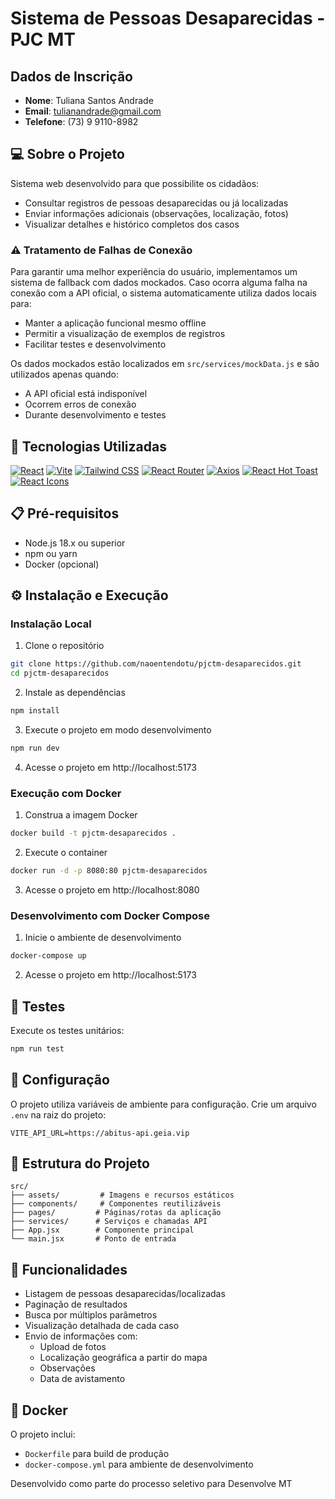 # Sistema de Pessoas Desaparecidas - PJC MT

## Dados de Inscrição

- **Nome**: Tuliana Santos Andrade
- **Email**: tulianandrade@gmail.com
- **Telefone**: (73) 9 9110-8982

## 💻 Sobre o Projeto

Sistema web desenvolvido para que possibilite os cidadãos:

- Consultar registros de pessoas desaparecidas ou já localizadas
- Enviar informações adicionais (observações, localização, fotos)
- Visualizar detalhes e histórico completos dos casos

### ⚠️ Tratamento de Falhas de Conexão

Para garantir uma melhor experiência do usuário, implementamos um sistema de fallback com dados mockados. Caso ocorra alguma falha na conexão com a API oficial, o sistema automaticamente utiliza dados locais para:

- Manter a aplicação funcional mesmo offline
- Permitir a visualização de exemplos de registros
- Facilitar testes e desenvolvimento

Os dados mockados estão localizados em `src/services/mockData.js` e são utilizados apenas quando:

- A API oficial está indisponível
- Ocorrem erros de conexão
- Durante desenvolvimento e testes

## 🚀 Tecnologias Utilizadas

[![React](https://img.shields.io/badge/React-61DAFB?logo=react&logoColor=white&style=flat-square)](https://reactjs.org/) [![Vite](https://img.shields.io/badge/Vite-646cff?logo=vite&logoColor=white&style=flat-square)](https://vitejs.dev/) [![Tailwind CSS](https://img.shields.io/badge/Tailwind%20CSS-38BDF8?logo=tailwindcss&logoColor=white&style=flat-square)](https://tailwindcss.com/) [![React Router](https://img.shields.io/badge/React%20Router-CA4245?logo=react-router&logoColor=white&style=flat-square)](https://reactrouter.com/) [![Axios](https://img.shields.io/badge/Axios-5A29E4?logo=axios&logoColor=white&style=flat-square)](https://axios-http.com/) [![React Hot Toast](https://img.shields.io/badge/React%20Hot%20Toast-FF3D00?style=flat-square)](https://react-hot-toast.com/) [![React Icons](https://img.shields.io/badge/React%20Icons-61DAFB?logo=react&logoColor=white&style=flat-square)](https://react-icons.github.io/react-icons/)

## 📋 Pré-requisitos

- Node.js 18.x ou superior
- npm ou yarn
- Docker (opcional)

## ⚙️ Instalação e Execução

### Instalação Local

1. Clone o repositório

```bash
git clone https://github.com/naoentendotu/pjctm-desaparecidos.git
cd pjctm-desaparecidos
```

2. Instale as dependências

```bash
npm install
```

3. Execute o projeto em modo desenvolvimento

```bash
npm run dev
```

4. Acesse o projeto em http://localhost:5173

### Execução com Docker

1. Construa a imagem Docker

```bash
docker build -t pjctm-desaparecidos .
```

2. Execute o container

```bash
docker run -d -p 8080:80 pjctm-desaparecidos
```

3. Acesse o projeto em http://localhost:8080

### Desenvolvimento com Docker Compose

1. Inicie o ambiente de desenvolvimento

```bash
docker-compose up
```

2. Acesse o projeto em http://localhost:5173

## 🧪 Testes

Execute os testes unitários:

```bash
npm run test
```

## 🔧 Configuração

O projeto utiliza variáveis de ambiente para configuração. Crie um arquivo `.env` na raiz do projeto:

```env
VITE_API_URL=https://abitus-api.geia.vip
```

## 📁 Estrutura do Projeto

```
src/
├── assets/         # Imagens e recursos estáticos
├── components/     # Componentes reutilizáveis
├── pages/         # Páginas/rotas da aplicação
├── services/      # Serviços e chamadas API
├── App.jsx        # Componente principal
└── main.jsx       # Ponto de entrada
```

## 🌟 Funcionalidades

- Listagem de pessoas desaparecidas/localizadas
- Paginação de resultados
- Busca por múltiplos parâmetros
- Visualização detalhada de cada caso
- Envio de informações com:
  - Upload de fotos
  - Localização geográfica a partir do mapa
  - Observações
  - Data de avistamento

## 🐳 Docker

O projeto inclui:

- `Dockerfile` para build de produção
- `docker-compose.yml` para ambiente de desenvolvimento

Desenvolvido como parte do processo seletivo para Desenvolve MT
